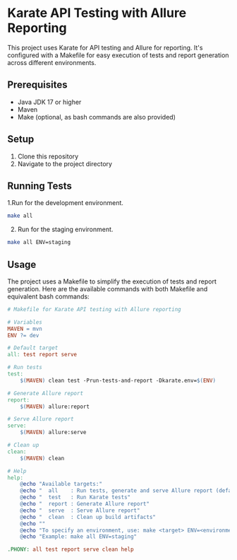 # Karate API Testing with Allure Reporting

This project uses Karate for API testing and Allure for reporting. It's configured with a Makefile for easy execution of tests and report generation across different environments.

## Prerequisites

- Java JDK 17 or higher
- Maven
- Make (optional, as bash commands are also provided)

## Setup

1. Clone this repository
2. Navigate to the project directory

## Running Tests
1.Run for the development environment.
```bash
make all
```

2. Run for the staging environment.
```bash
make all ENV=staging
```

## Usage

The project uses a Makefile to simplify the execution of tests and report generation. Here are the available commands with both Makefile and equivalent bash commands:

```makefile
# Makefile for Karate API testing with Allure reporting

# Variables
MAVEN = mvn
ENV ?= dev

# Default target
all: test report serve

# Run tests
test:
    $(MAVEN) clean test -Prun-tests-and-report -Dkarate.env=$(ENV)

# Generate Allure report
report:
    $(MAVEN) allure:report

# Serve Allure report
serve:
    $(MAVEN) allure:serve

# Clean up
clean:
    $(MAVEN) clean

# Help
help:
    @echo "Available targets:"
    @echo "  all    : Run tests, generate and serve Allure report (default)"
    @echo "  test   : Run Karate tests"
    @echo "  report : Generate Allure report"
    @echo "  serve  : Serve Allure report"
    @echo "  clean  : Clean up build artifacts"
    @echo ""
    @echo "To specify an environment, use: make <target> ENV=<environment>"
    @echo "Example: make all ENV=staging"

.PHONY: all test report serve clean help